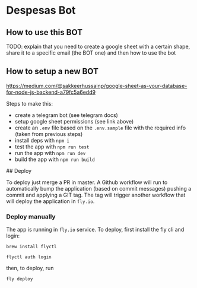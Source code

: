 # Despesas Bot

## How to use this BOT

TODO: explain that you need to create a google sheet with a certain shape, share it to
a specific email (the BOT one) and then how to use the bot

## How to setup a new BOT

https://medium.com/@sakkeerhussainp/google-sheet-as-your-database-for-node-js-backend-a79fc5a6edd9

Steps to make this:

- create a telegram bot (see telegram docs)
- setup google sheet permissions (see link above)
- create an `.env` file based on the `.env.sample` file with the required info (taken from previous steps)
- install deps with `npm i`
- test the app with `npm run test`
- run the app with `npm run dev`
- build the app with `npm run build`

## Deploy

To deploy just merge a PR in master. A Github workflow will run to automatically bump
the application (based on commit messages) pushing a commit and applying a GIT tag.
The tag will trigger another workflow that will deploy the application in `fly.io`.

### Deploy manually

The app is running in `fly.io` service. To deploy, first install the fly cli and login:

```
brew install flyctl

flyctl auth login
```

then, to deploy, run

```bash
fly deploy
```
